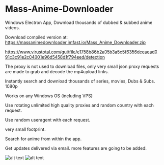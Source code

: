 # Mass-Anime-Downloader
Windows Electron App, Download thousands of dubbed &amp; subbed anime videos.

Download compiled version at: https://massanimedownloader.imfast.io/Mass_Anime_Downloader.zip

https://www.virustotal.com/gui/file/e1758b86b2a05b3a5c5f6356dceaead091c3c91e2c04001e96d5458d1f794eed/detection

The proxy is not used to download files, only very small json proxy requests are made to grab and decode the mp4upload links.

Instantly search and download thousands of series, movies, Dubs & Subs. 1080p

Works on any Windows OS (including VPS)

Use rotating unlimited high quality proxies and random country with each request.

Use random useragent with each request.

very small footprint.

Search for anime from within the app.

Get updates delivered via email. more features are going to be added.

![alt text](https://i.imgur.com/Xe4BeoE.gif)
![alt text](https://i.imgur.com/XQc4uCH.gif)
